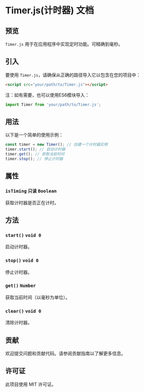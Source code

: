 # Timer.js(计时器) 文档

## 预览
`Timer.js` 用于在应用程序中实现定时功能。可精确到毫秒。

## 引入
要使用 `Timer.js`，请确保从正确的路径导入它以包含在您的项目中：
```html
<script src="your/path/to/Timer.js"></script>
```
注：如有需要，也可以使用ES6模块导入：
```javascript
import Timer from 'your/path/to/Timer.js';
```

## 用法

以下是一个简单的使用示例：

```javascript
const timer = new Timer(); // 创建一个计时器实例
timer.start(); // 启动计时器
timer.get(); // 获取当前时间
timer.stop(); // 停止计时器
```

## 属性

### `isTiming` `只读` `Boolean`
获取计时器是否正在计时。

## 方法

### `start()` `void 0`
启动计时器。

### `stop()` `void 0`
停止计时器。

### `get()` `Number`
获取当前时间（以毫秒为单位）。

### `clear()` `void 0`
清除计时器。

## 贡献

欢迎提交问题和贡献代码。请参阅贡献指南以了解更多信息。

## 许可证

此项目使用 MIT 许可证。